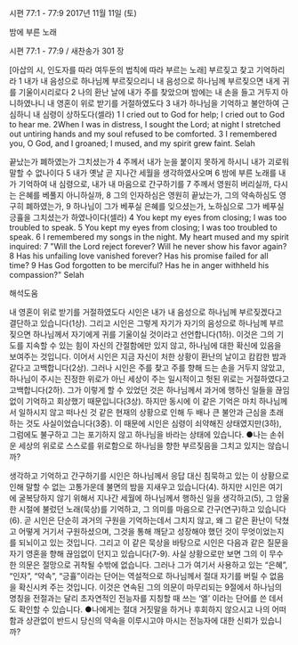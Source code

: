 시편  77:1 - 77:9 
2017년 11월 11일 (토)

밤에 부른 노래



시편  77:1 - 77:9 / 새찬송가 301 장


[아삽의 시, 인도자를 따라 여두둔의 법칙에 따라 부르는 노래]
부르짖고 찾고 기억하리라
1 내가 내 음성으로 하나님께 부르짖으리니 내 음성으로 하나님께 부르짖으면 내게 귀를 기울이시리로다 2 나의 환난 날에 내가 주를 찾았으며 밤에는 내 손을 들고 거두지 아니하였나니 내 영혼이 위로 받기를 거절하였도다 3 내가 하나님을 기억하고 불안하여 근심하니 내 심령이 상하도다(셀라)
1 I cried out to God for help; I cried out to God to hear me. 2When I was in distress, I sought the Lord; at night I stretched out untiring hands and my soul refused to be comforted. 3 I remembered you, O God, and I groaned; I mused, and my spirit grew faint. Selah

끝났는가 폐하였는가 그치셨는가
4 주께서 내가 눈을 붙이지 못하게 하시니 내가 괴로워 말할 수 없나이다 5 내가 옛날 곧 지나간 세월을 생각하였사오며 6 밤에 부른 노래를 내가 기억하여 내 심령으로, 내가 내 마음으로 간구하기를 7 주께서 영원히 버리실까, 다시는 은혜를 베풀지 아니하실까, 8 그의 인자하심은 영원히 끝났는가, 그의 약속하심도 영구히 폐하였는가, 9 하나님이 그가 베푸실 은혜를 잊으셨는가, 노하심으로 그가 베푸실 긍휼을 그치셨는가 하였나이다(셀라)
4 You kept my eyes from closing; I was too troubled to speak. 5 You kept my eyes from closing; I was too troubled to speak. 6 I remembered my songs in the night. My heart mused and my spirit inquired: 7 "Will the Lord reject forever? Will he never show his favor again? 8 Has his unfailing love vanished forever? Has his promise failed for all time? 9 Has God forgotten to be merciful? Has he in anger withheld his
compassion?" Selah

해석도움





내 영혼이 위로 받기를 거절하였도다
시인은 내가 내 음성으로 하나님께 부르짖겠다고 결단하고 있습니다(1상). 그리고 시인은 그렇게 자기가 자기의 음성으로 하나님께 부르짖으면 하나님께서 자기에게 귀를 기울이실 것이라고 선언합니다(1하). 이것은 그의 기도를 지속할 수 있는 힘이 자신의 간절함에만 있지 않고, 하나님에 대한 확신에 있음을 보여주는 것입니다. 이어서 시인은 지금 자신이 처한 상황이 환난의 날이고 캄캄한 밤과 같다고 고백합니다(2상). 그러나 시인은 주를 찾고 주를 향해 드는 손을 거두지 않았고, 하나님이 주시는 진정한 위로가 아닌 세상이 주는 일시적이고 헛된 위로는 거절하였다고 고백합니다(2하). 그가 이렇게 할 수 있었던 것은 하나님께서 과거에 행하신 일들을 끊임없이 기억하고 회상했기 때문입니다(3상). 하지만 동시에 이 같은 기억은 마치 하나님께서 일하시지 않고 떠나신 것 같은 현재의 상황으로 인해 두 배나 큰 불안과 근심을 초래하는 것도 사실이었습니다(3중). 이 때문에 시인은 심령이 쇠약해진 상태였지만(3하), 그럼에도 불구하고 그는 포기하지 않고 하나님을 바라는 상태에 있습니다.
●나는 손쉬운 세상의 위로로 스스로를 위로함으로 하나님을 향한 부르짖음을 그치고 있지는 않습니까?

생각하고 기억하고 간구하기를
시인은 하나님께서 응답 대신 침묵하고 있는 이 상황으로 인해 말할 수 없는 고통가운데 불면의 밤을 지새우고 있습니다(4). 하지만 시인은 여기에 굴복당하지 않기 위해서 지나간 세월에 하나님께서 행하신 일을 생각하고(5), 그 암울한 시절에 불렀던 노래(묵상)를 기억하고, 그 의미를 마음으로 간구(연구)하고 있습니다(6). 곧 시인은 단순히 과거의 구원을 기억하는데서 그치지 않고, 왜 그 같은 환난이 닥쳤고 어떻게 거기서 구원하셨으며, 그것을 통해 깨닫고 성장해야 했던 것이 무엇이었는지를 되뇌이고 있는 것입니다. 그리고 이 같은 묵상을 바탕으로 시인은 다음과 같은 질문을 자기 영혼을 향해 끊임없이 던지고 있습니다(7-9). 사실 상황으로만 보면 그의 이 무수한 의문은 절망으로 귀착될 수밖에 없습니다. 그러나 그가 여기서 사용하고 있는 “은혜”, “인자”, “약속”, “긍휼”이라는 단어는 역설적으로 하나님께서 절대 자기를 버릴 수 없음을 확신시켜 주는 것입니다. 이것은 연속된 그의 의문이 마무리되는 9절에서 하나님의 명칭을 전절과는 달리 초자연적인 전능자를 지칭할 때 쓰는 ‘엘’ 이라는 단어를 쓴 데서도 확인할 수 있습니다.
●나에게는 절대 거짓말을 하거나 후회하지 않으시고 나의 어떠함과 상관없이 반드시 당신의 약속을 이루시고야 마시는 전능자에 대한 신뢰가 있습니까?